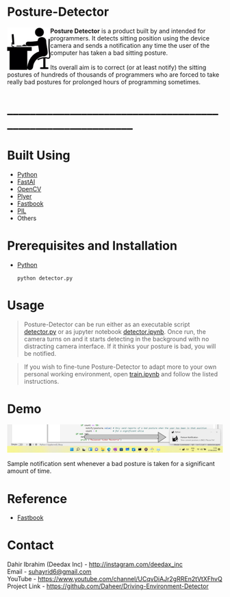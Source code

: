 # Posture-Detector

<img align = left height = 20% width = 20% src = 'man-sitting-on-computer.png'/>

**Posture Detector** is a product built by and intended for programmers. It detects sitting position using the device camera and sends a notification any time the user of the computer has taken a bad sitting posture.
<br> <br>
Its overall aim is to correct (or at least notify) the sitting postures of hundreds of thousands of programmers who are forced to take really bad postures for prolonged hours of programming sometimes.

# ___________________________________________________________

# Built Using

- [Python](https://python.org)
- [FastAI](https://fast.ai)
- [OpenCV](https://opencv.org)
- [Plyer](https://pypi.org/project/plyer/)
- [Fastbook](https://github.com/fastai/fastbook)
- [PIL](https://pypi.org/project/Pillow/)
- Others

# Prerequisites and Installation

<ul>
    <div> <li> <a href = 'https://www.python.org'> Python </a> </li>
        
    python detector.py
        
</div>
</ul>

# Usage

> Posture-Detector can be run either as an executable script [detector.py](detector.py) or as jupyter notebook [detector.ipynb](detector.ipynb). Once run, the camera turns on and it starts detecting in the background with no distracting camera interface. If it thinks your posture is bad, you will be notified.

> If you wish to fine-tune Posture-Detector to adapt more to your own personal working environment, open [train.ipynb](train.ipynb) and follow the listed instructions.

# Demo

<img src = 'demo-notification.png'/>

Sample notification sent whenever a bad posture is taken for a significant amount of time.

# Reference

- [Fastbook](https://github.com/fastai/fastbook)

# Contact

Dahir Ibrahim (Deedax Inc) - http://instagram.com/deedax_inc <br>
Email - suhayrid6@gmail.com <br>
YouTube - https://www.youtube.com/channel/UCqvDiAJr2gRREn2tVtXFhvQ <br>
Project Link - https://github.com/Daheer/Driving-Environment-Detector
